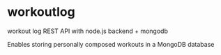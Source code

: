 # workoutlog
workout log REST API with node.js backend + mongodb

Enables storing personally composed workouts in a MongoDB database

